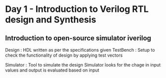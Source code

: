# Day 1 - Introduction to Verilog RTL design and Synthesis

## Introduction to open-source simulator iverilog

Design    : HDL written as per the specifications given 
TestBench : Setup to check the functionality of design by applying test vectors

Simulator : Tool to simulate the design
Simulator looks for the chage in input values and output is evaluated based on input

